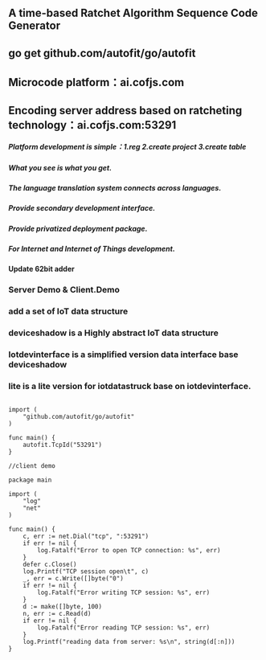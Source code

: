 ## A time-based Ratchet Algorithm Sequence Code Generator
## go get github.com/autofit/go/autofit
## Microcode platform：ai.cofjs.com
## Encoding server address based on ratcheting technology：ai.cofjs.com:53291
##### Platform development is simple：1.reg 2.create project 3.create table 
##### What you see is what you get.
##### The language translation system connects across languages.
##### Provide secondary development interface.
##### Provide privatized deployment package.
##### For Internet and Internet of Things development.
#### Update 62bit adder
### Server Demo & Client.Demo
### add a set of IoT data structure
### deviceshadow is a Highly abstract IoT data structure
### Iotdevinterface is a simplified version data interface base deviceshadow 
### lite is a lite version for iotdatastruck base on iotdevinterface.

```package main

import (
	"github.com/autofit/go/autofit"
)

func main() {
	autofit.TcpId("53291")
}

//client demo

package main

import (
	"log"
	"net"
)

func main() {
	c, err := net.Dial("tcp", ":53291")
	if err != nil {
		log.Fatalf("Error to open TCP connection: %s", err)
	}
	defer c.Close()
	log.Printf("TCP session open\t", c)
	_, err = c.Write([]byte("0")
	if err != nil {
		log.Fatalf("Error writing TCP session: %s", err)
	}
	d := make([]byte, 100)
	n, err := c.Read(d)
	if err != nil {
		log.Fatalf("Error reading TCP session: %s", err)
	}
	log.Printf("reading data from server: %s\n", string(d[:n]))
}
